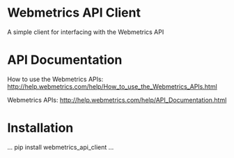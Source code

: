 Webmetrics API Client
=====================

A simple client for interfacing with the Webmetrics API

API Documentation
=================

How to use the Webmetrics APIs: http://help.webmetrics.com/help/How_to_use_the_Webmetrics_APIs.html

Webmetrics APIs: http://help.webmetrics.com/help/API_Documentation.html

Installation
=========

...
pip install webmetrics_api_client
...